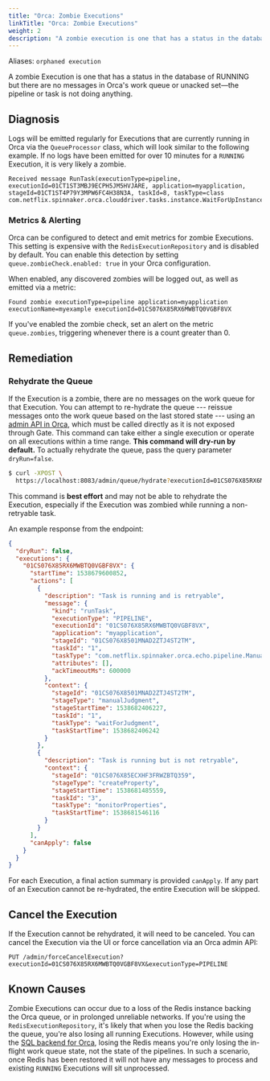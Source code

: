 ```yaml
---
title: "Orca: Zombie Executions"
linkTitle: "Orca: Zombie Executions"
weight: 2
description: "A zombie execution is one that has a status in the database of RUNNING but there are no messages in Orca's work queue or unacked set—the pipeline or task is not doing anything."
---
```




Aliases: `orphaned execution`

A zombie Execution is one that has a status in the database of RUNNING but there are no messages in Orca's work queue or unacked set—the pipeline or task is not doing anything.

## Diagnosis

Logs will be emitted regularly for Executions that are currently running in Orca via the `QueueProcessor` class, which will look similar to the following example.
If no logs have been emitted for over 10 minutes for a `RUNNING` Execution, it is very likely a zombie.

```
Received message RunTask(executionType=pipeline, executionId=01CT1ST3MBJ9ECPH5JM5HVJARE, application=myapplication, stageId=01CT1ST4P79Y3MPW6FC4H38N3A, taskId=8, taskType=class com.netflix.spinnaker.orca.clouddriver.tasks.instance.WaitForUpInstancesTask)
```

### Metrics & Alerting

Orca can be configured to detect and emit metrics for zombie Executions.
This setting is expensive with the `RedisExecutionRepository` and is disabled by default.
You can enable this detection by setting `queue.zombieCheck.enabled: true` in your Orca configuration.

When enabled, any discovered zombies will be logged out, as well as emitted via a metric:

```
Found zombie executionType=pipeline application=myapplication executionName=myexample executionId=01CS076X85RX6MWBTQ0VGBF8VX
```

If you've enabled the zombie check, set an alert on the metric `queue.zombies`, triggering whenever there is a count greater than 0.

## Remediation

### Rehydrate the Queue

If the Execution is a zombie, there are no messages on the work queue for that Execution.
You can attempt to re-hydrate the queue --- reissue messages onto the work queue based on the last stored state --- using an [admin API in Orca](https://github.com/spinnaker/orca/blob/master/orca-queue/src/main/kotlin/com/netflix/spinnaker/orca/q/admin/web/QueueAdminController.kt#L33), which must be called directly as it is not exposed through Gate.
This command can take either a single execution or operate on all executions within a time range.
**This command will dry-run by default.**
To actually rehydrate the queue, pass the query parameter `dryRun=false`.

```bash
$ curl -XPOST \
  https://localhost:8083/admin/queue/hydrate?executionId=01CS076X85RX6MWBTQ0VGBF8VX&dryRun=false
```

This command is **best effort** and may not be able to rehydrate the Execution, especially if the Execution was zombied while running a non-retryable task.

An example response from the endpoint:

```json
{
  "dryRun": false,
  "executions": {
    "01CS076X85RX6MWBTQ0VGBF8VX": {
      "startTime": 1538679600852,
      "actions": [
        {
          "description": "Task is running and is retryable",
          "message": {
            "kind": "runTask",
            "executionType": "PIPELINE",
            "executionId": "01CS076X85RX6MWBTQ0VGBF8VX",
            "application": "myapplication",
            "stageId": "01CS076X8501MNAD2ZTJ4ST2TM",
            "taskId": "1",
            "taskType": "com.netflix.spinnaker.orca.echo.pipeline.ManualJudgmentStage$WaitForManualJudgmentTask",
            "attributes": [],
            "ackTimeoutMs": 600000
          },
          "context": {
            "stageId": "01CS076X8501MNAD2ZTJ4ST2TM",
            "stageType": "manualJudgment",
            "stageStartTime": 1538682406227,
            "taskId": "1",
            "taskType": "waitForJudgment",
            "taskStartTime": 1538682406242
          }
        },
        {
          "description": "Task is running but is not retryable",
          "context": {
            "stageId": "01CS076X85ECXHF3FRWZBTQ359",
            "stageType": "createProperty",
            "stageStartTime": 1538681485559,
            "taskId": "3",
            "taskType": "monitorProperties",
            "taskStartTime": 1538681546116
          }
        }
      ],
      "canApply": false
    }
  }
}
```

For each Execution, a final action summary is provided `canApply`.
If any part of an Execution cannot be re-hydrated, the entire Execution will be skipped.

## Cancel the Execution

If the Execution cannot be rehydrated, it will need to be canceled.
You can cancel the Execution via the UI or force cancellation via an Orca admin API:

```
PUT /admin/forceCancelExecution?executionId=01CS076X85RX6MWBTQ0VGBF8VX&executionType=PIPELINE
```

## Known Causes

Zombie Executions can occur due to a loss of the Redis instance backing the Orca queue, or in prolonged unreliable networks.
If you're using the `RedisExecutionRepository`, it's likely that when you lose the Redis backing the queue, you're also losing all running Executions.
However, while using the [SQL backend for Orca](/setup/productionize/persistence/orca-sql/), losing the Redis means you're only losing the in-flight work queue state, not the state of the pipelines.
In such a scenario, once Redis has been restored it will not have any messages to process and existing `RUNNING` Executions will sit unprocessed.
